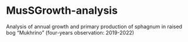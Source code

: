 # MusSGrowth-analysis
Analysis of annual growth and primary production of sphagnum in raised bog “Mukhrino” (four-years observation: 2019-2022) 
